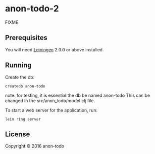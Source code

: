 # anon-todo-2

FIXME

## Prerequisites

You will need [Leiningen][] 2.0.0 or above installed.

[leiningen]: https://github.com/technomancy/leiningen

## Running

Create the db:

    createdb anon-todo

note: for testing, it is essential the db be named anon-todo
This can be changed in the src/anon_todo/model.clj file.

To start a web server for the application, run:

    lein ring server

## License

Copyright © 2016 anon-todo
